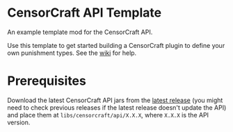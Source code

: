# CensorCraft API Template
An example template mod for the CensorCraft API.

Use this template to get started building a CensorCraft plugin to define your own punishment types. See the [wiki](https://github.com/FreshSupaSulley/CensorCraft/wiki/plugin) for help.

# Prerequisites
Download the latest CensorCraft API jars from the [latest release](https://github.com/FreshSupaSulley/CensorCraft/releases/latest) (you might need to check previous releases if the latest release doesn't update the API) and place them at `libs/censorcraft/api/X.X.X`, where `X.X.X` is the API version.
